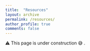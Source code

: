 ```yaml
---
title:  "Resources"
layout: archive
permalink: /resources/
author_profile: true
comments: false
---
```


:warning: This page is under construction :sweat_smile: .
